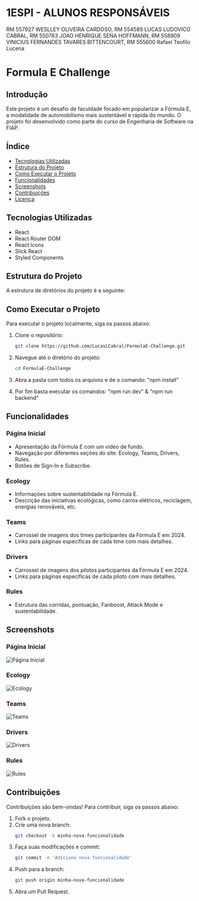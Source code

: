 # 1ESPI - ALUNOS RESPONSÁVEIS

RM 557927 WESLLEY OLIVEIRA CARDOSO, RM 554589 LUCAS LUDOVICO CABRAL, RM 550763 JOAO HENRIQUE SENA HOFFMANN, RM 558909 VINICIUS FERNANDES TAVARES BITTENCOURT, RM 555600 Rafael Teofilo Lucena

# Formula E Challenge

## Introdução
Este projeto é um desafio de faculdade focado em popularizar a Fórmula E, a modalidade de automobilismo mais sustentável e rápida do mundo. O projeto foi desenvolvido como parte do curso de Engenharia de Software na FIAP.

## Índice
- [Tecnologias Utilizadas](#tecnologias-utilizadas)
- [Estrutura do Projeto](#estrutura-do-projeto)
- [Como Executar o Projeto](#como-executar-o-projeto)
- [Funcionalidades](#funcionalidades)
- [Screenshots](#screenshots)
- [Contribuições](#contribuições)
- [Licença](#licença)

## Tecnologias Utilizadas
- React
- React Router DOM
- React Icons
- Slick React
- Styled Components

## Estrutura do Projeto
A estrutura de diretórios do projeto é a seguinte:


## Como Executar o Projeto
Para executar o projeto localmente, siga os passos abaixo:
1. Clone o repositório:
    ```bash
    git clone https://github.com/LucasLCabral/FormulaE-Challenge.git
    ```
2. Navegue até o diretório do projeto:
    ```bash
    cd FormulaE-Challenge
    ```
3. Abra a pasta com todos os arquivos e de o comando: "npm install"

4. Por fim basta executar os comandos: "npm run dev" & "npm run backend"



## Funcionalidades
### Página Inicial
- Apresentação da Fórmula E com um vídeo de fundo.
- Navegação por diferentes seções do site: Ecology, Teams, Drivers, Rules.
- Botões de Sign-In e Subscribe.

### Ecology
- Informações sobre sustentabilidade na Fórmula E.
- Descrição das iniciativas ecológicas, como carros elétricos, reciclagem, energias renováveis, etc.

### Teams
- Carrossel de imagens dos times participantes da Fórmula E em 2024.
- Links para páginas específicas de cada time com mais detalhes.

### Drivers
- Carrossel de imagens dos pilotos participantes da Fórmula E em 2024.
- Links para páginas específicas de cada piloto com mais detalhes.

### Rules
- Estrutura das corridas, pontuação, Fanboost, Attack Mode e sustentabilidade.

## Screenshots
### Página Inicial
![Página Inicial](src/assets/screenshots/home.png)

### Ecology
![Ecology](src/assets/screenshots/ecology.png)

### Teams
![Teams](src/assets/screenshots/teams.png)

### Drivers
![Drivers](src/assets/screenshots/drivers.png)

### Rules
![Rules](src/assets/screenshots/rules.png)

## Contribuições
Contribuições são bem-vindas! Para contribuir, siga os passos abaixo:
1. Fork o projeto.
2. Crie uma nova branch:
    ```bash
    git checkout -b minha-nova-funcionalidade
    ```
3. Faça suas modificações e commit:
    ```bash
    git commit -m 'Adiciona nova funcionalidade'
    ```
4. Push para a branch:
    ```bash
    git push origin minha-nova-funcionalidade
    ```
5. Abra um Pull Request.

